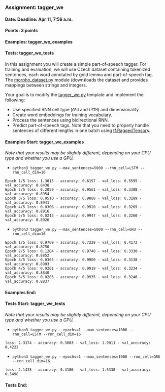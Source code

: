 ### Assignment: tagger_we
#### Date: Deadline: Apr 11, 7:59 a.m.
#### Points: 3 points
#### Examples: tagger_we_examples
#### Tests: tagger_we_tests

In this assignment you will create a simple part-of-speech tagger. For training
and evaluation, we will use Czech dataset containing tokenized sentences, each
word annotated by gold lemma and part-of-speech tag. The
[morpho_dataset.py](https://github.com/ufal/npfl114/tree/master/labs/07/morpho_dataset.py)
module (down)loads the dataset and provides mappings between strings and integers.

Your goal is to modify the
[tagger_we.py](https://github.com/ufal/npfl114/tree/master/labs/07/tagger_we.py)
template and implement the following:
- Use specified RNN cell type (`GRU` and `LSTM`) and dimensionality.
- Create word embeddings for training vocabulary.
- Process the sentences using bidirectional RNN.
- Predict part-of-speech tags.
Note that you need to properly handle sentences of different lengths in one
batch using [tf.RaggedTensor](https://www.tensorflow.org/guide/ragged_tensor)s.

#### Examples Start: tagger_we_examples
_Note that your results may be slightly different, depending on your CPU type and whether you use a GPU._
- `python3 tagger_we.py --max_sentences=5000 --rnn_cell=LSTM --rnn_cell_dim=16`
```
Epoch 1/5 loss: 1.3015 - accuracy: 0.6197 - val_loss: 0.5595 - val_accuracy: 0.8438
Epoch 2/5 loss: 0.2059 - accuracy: 0.9561 - val_loss: 0.3388 - val_accuracy: 0.8954
Epoch 3/5 loss: 0.0510 - accuracy: 0.9888 - val_loss: 0.3189 - val_accuracy: 0.8941
Epoch 4/5 loss: 0.0306 - accuracy: 0.9920 - val_loss: 0.3265 - val_accuracy: 0.8916
Epoch 5/5 loss: 0.0213 - accuracy: 0.9947 - val_loss: 0.3260 - val_accuracy: 0.8926
```
- `python3 tagger_we.py --max_sentences=5000 --rnn_cell=GRU --rnn_cell_dim=16`
```
Epoch 1/5 loss: 0.9769 - accuracy: 0.7228 - val_loss: 0.4172 - val_accuracy: 0.8750
Epoch 2/5 loss: 0.1204 - accuracy: 0.9740 - val_loss: 0.3330 - val_accuracy: 0.8852
Epoch 3/5 loss: 0.0365 - accuracy: 0.9900 - val_loss: 0.3138 - val_accuracy: 0.8903
Epoch 4/5 loss: 0.0261 - accuracy: 0.9919 - val_loss: 0.3234 - val_accuracy: 0.8840
Epoch 5/5 loss: 0.0203 - accuracy: 0.9935 - val_loss: 0.3246 - val_accuracy: 0.8837
```
#### Examples End:
#### Tests Start: tagger_we_tests
_Note that your results may be slightly different, depending on your CPU type and whether you use a GPU._
- `python3 tagger_we.py --epochs=1 --max_sentences=1000 --rnn_cell=LSTM --rnn_cell_dim=16`
```
loss: 2.3174 - accuracy: 0.3603 - val_loss: 1.9011 - val_accuracy: 0.4222
```
- `python3 tagger_we.py --epochs=1 --max_sentences=1000 --rnn_cell=GRU --rnn_cell_dim=16`
```
loss: 2.1435 - accuracy: 0.4186 - val_loss: 1.5338 - val_accuracy: 0.5498
```
#### Tests End:
